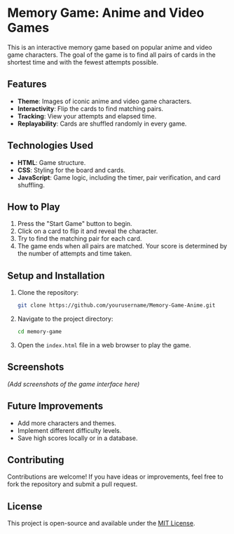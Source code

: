 # Memory Game: Anime and Video Games

This is an interactive memory game based on popular anime and video game characters. The goal of the game is to find all pairs of cards in the shortest time and with the fewest attempts possible.

## Features

- **Theme**: Images of iconic anime and video game characters.
- **Interactivity**: Flip the cards to find matching pairs.
- **Tracking**: View your attempts and elapsed time.
- **Replayability**: Cards are shuffled randomly in every game.

## Technologies Used

- **HTML**: Game structure.
- **CSS**: Styling for the board and cards.
- **JavaScript**: Game logic, including the timer, pair verification, and card shuffling.

## How to Play

1. Press the "Start Game" button to begin.
2. Click on a card to flip it and reveal the character.
3. Try to find the matching pair for each card.
4. The game ends when all pairs are matched. Your score is determined by the number of attempts and time taken.

## Setup and Installation

1. Clone the repository:
   ```bash
   git clone https://github.com/yourusername/Memory-Game-Anime.git
   ```

2. Navigate to the project directory:
   ```bash
   cd memory-game
   ```

3. Open the `index.html` file in a web browser to play the game.

## Screenshots

*(Add screenshots of the game interface here)*

## Future Improvements

- Add more characters and themes.
- Implement different difficulty levels.
- Save high scores locally or in a database.

## Contributing

Contributions are welcome! If you have ideas or improvements, feel free to fork the repository and submit a pull request.

## License

This project is open-source and available under the [MIT License](./LICENSE).
